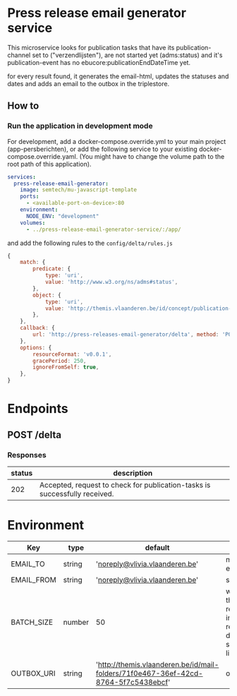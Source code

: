# Press release email generator service

This microservice looks for publication tasks that have its publication-channel set to ("verzendlijsten"), are not
started yet (adms:status) and it's publication-event has no ebucore:publicationEndDateTime yet.

for every result found, it generates the email-html, updates the statuses and dates and adds an email to the outbox in
the triplestore.

## How to

### Run the application in development mode

For development, add a docker-compose.override.yml to your main project (app-persberichten), or add the following
service to your existing docker-compose.override.yaml.
(You might have to change the volume path to the root path of this application).

```yaml
services:
  press-release-email-generator:
    image: semtech/mu-javascript-template
    ports:
      - <available-port-on-device>:80
    environment:
      NODE_ENV: "development"
    volumes:
      - ../press-release-email-generator-service/:/app/
```

and add the following rules to the ``` config/delta/rules.js ```
```javascript
{
    match: {
        predicate: {
            type: 'uri',
            value: 'http://www.w3.org/ns/adms#status',
        },
        object: {
            type: 'uri',
            value: 'http://themis.vlaanderen.be/id/concept/publication-task-status/not-started',
        },
    },
    callback: {
        url: 'http://press-releases-email-generator/delta', method: 'POST',
    },
    options: {
        resourceFormat: 'v0.0.1',
        gracePeriod: 250,
        ignoreFromSelf: true,
    },
}
```

# Endpoints

## POST /delta

### Responses

| status | description |
|-------|-------------|
| 202 | Accepted, request to check for publication-tasks is successfully received. |

# Environment

| Key | type | default | description |
|-----|------|---------|-------------|
| EMAIL_TO | string | 'noreply@vlivia.vlaanderen.be' | mailTo recipient of the email |
| EMAIL_FROM | string | 'noreply@vlivia.vlaanderen.be' | sender of the email |
| BATCH_SIZE | number | 50 | when an email has more than BATCH_SIZE recipients, it gets split into <amount of recipients/BATCH_SIZE> different emails to be sent to avoid spam listings |
| OUTBOX_URI | string | 'http://themis.vlaanderen.be/id/mail-folders/71f0e467-36ef-42cd-8764-5f7c5438ebcf' | outbox uri |




